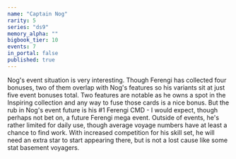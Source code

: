 ```yaml
---
name: "Captain Nog"
rarity: 5
series: "ds9"
memory_alpha: ""
bigbook_tier: 10
events: 7
in_portal: false
published: true
---
```


Nog's event situation is very interesting. Though Ferengi has collected four bonuses, two of them overlap with Nog's features so his variants sit at just five event bonuses total. Two features are notable as he owns a spot in the Inspiring collection and any way to fuse those cards is a nice bonus. But the rub in Nog's event future is his #1 Ferengi CMD - I would expect, though perhaps not bet on, a future Ferengi mega event. Outside of events, he's rather limited for daily use, though average voyage numbers have at least a chance to find work. With increased competition for his skill set, he will need an extra star to start appearing there, but is not a lost cause like some stat basement voyagers.
